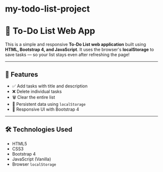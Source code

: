 # my-todo-list-project

# 📝 To-Do List Web App

This is a simple and responsive **To-Do List web application** built using **HTML, Bootstrap 4, and JavaScript**. It uses the browser's **localStorage** to save tasks — so your list stays even after refreshing the page!

---

## 🚀 Features

- ✅ Add tasks with title and description
- ❌ Delete individual tasks
- 🗑️ Clear the entire list
- 🔄 Persistent data using `localStorage`
- 📱 Responsive UI with Bootstrap 4

---

## 🛠️ Technologies Used

- HTML5
- CSS3
- Bootstrap 4
- JavaScript (Vanilla)
- Browser `localStorage`
